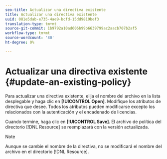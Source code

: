 ```yaml
---
seo-title: Actualizar una directiva existente
title: Actualizar una directiva existente
uuid: 081e5dab-e735-4ae9-bcfd-15dd9819bef3
translation-type: tm+mt
source-git-commit: 1b9792a10ad606b99b6639799ac2aacb707b2af5
workflow-type: tm+mt
source-wordcount: '80'
ht-degree: 0%

---
```



# Actualizar una directiva existente {#update-an-existing-policy}

Para actualizar una directiva existente, elija el nombre del archivo en la lista desplegable y haga clic en **[!UICONTROL Open]**. Modifique los atributos de directiva que desee. Todos los atributos pueden modificarse excepto los relacionados con la autenticación y el encadenado de licencias.

Cuando termine, haga clic en **[!UICONTROL Save]**. El archivo de política del directorio [!DNL Resource] se reemplazará con la versión actualizada.

>[!NOTE]
>
>Aunque se cambie el nombre de la directiva, no se modificará el nombre del archivo en el directorio [!DNL Resource].

